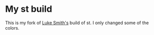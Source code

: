 # My st build

This is my fork of [Luke Smith's](https://github.com/lukesmithxyz) build of st. I only changed some of the colors.
